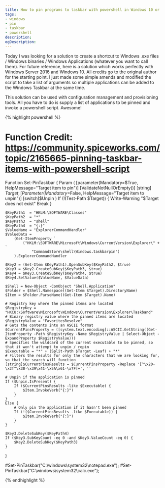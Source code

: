 ```yaml
---
title: How to pin programs to taskbar with powershell in Windows 10 or Windows Server 2012+
tags:
- windows
- pin
- taskbar
- powershell
description: 
ogDescription: 
---
```


Today I was looking for a solution to create a shortcut to Windows .exe files / Windows binaries / Windows Applications (whatever you want to call them). For future reference, here is a solution which works perfectly with Windows Server 2016 and Windows 10. All credits go to the original author for the starting point. I just made some simple amends and modified the script to take a list of arguments so multiple applications can be added to the Windows Taskbar at the same time.

This solution can be used with configuration management and provisioning tools. All you have to do is supply a list of applications to be pinned and invoke a powershell script. Awesome!

<!--more-->

{% highlight powershell %}

# Function Credit: https://community.spiceworks.com/topic/2165665-pinning-taskbar-items-with-powershell-script
Function Set-PinTaskbar {
    Param (
        [parameter(Mandatory=$True, HelpMessage="Target item to pin")]
        [ValidateNotNullOrEmpty()]
        [string] $Target
        ,
        [Parameter(Mandatory=$False, HelpMessage="Target item to unpin")]
        [switch]$Unpin
    )
    If (!(Test-Path $Target)) {
        Write-Warning "$Target does not exist"
        Break
    }

    $KeyPath1  = "HKLM:\SOFTWARE\Classes"
    $KeyPath2  = "*"
    $KeyPath3  = "shell"
    $KeyPath4  = "{:}"
    $ValueName = "ExplorerCommandHandler"
    $ValueData =
        (Get-ItemProperty `
            ("HKLM:\SOFTWARE\Microsoft\Windows\CurrentVersion\Explorer\" + `
                "CommandStore\shell\Windows.taskbarpin")
        ).ExplorerCommandHandler

    $Key2 = (Get-Item $KeyPath1).OpenSubKey($KeyPath2, $true)
    $Key3 = $Key2.CreateSubKey($KeyPath3, $true)
    $Key4 = $Key3.CreateSubKey($KeyPath4, $true)
    $Key4.SetValue($ValueName, $ValueData)

    $Shell = New-Object -ComObject "Shell.Application"
    $Folder = $Shell.Namespace((Get-Item $Target).DirectoryName)
    $Item = $Folder.ParseName((Get-Item $Target).Name)

    # Registry key where the pinned items are located
    $RegistryKey = "HKCU:\Software\Microsoft\Windows\CurrentVersion\Explorer\Taskband"
    # Binary registry value where the pinned items are located
    $RegistryValue = "FavoritesResolve"
    # Gets the contents into an ASCII format
    $CurrentPinsProperty = ([system.text.encoding]::ASCII.GetString((Get-ItemProperty -Path $RegistryKey -Name $RegistryValue | Select-Object -ExpandProperty $RegistryValue)))
    # Specifies the wildcard of the current executable to be pinned, so that it won't attempt to unpin / repin
    $Executable = "*" + (Split-Path $Target -Leaf) + "*"
    # Filters the results for only the characters that we are looking for, so that the search will function
    [string]$CurrentPinsResults = $CurrentPinsProperty -Replace '[^\x20-\x2f^\x30-\x39\x41-\x5A\x61-\x7F]+', ''

    # Unpin if the application is pinned
    If ($Unpin.IsPresent) {
        If ($CurrentPinsResults -like $Executable) {
            $Item.InvokeVerb("{:}")
        }
    }
    Else {
        # Only pin the application if it hasn't been pinned
        If (!($CurrentPinsResults -like $Executable)) {
            $Item.InvokeVerb("{:}")
        }
    }
    
    $Key3.DeleteSubKey($KeyPath4)
    If ($Key3.SubKeyCount -eq 0 -and $Key3.ValueCount -eq 0) {
        $Key2.DeleteSubKey($KeyPath3)
    }
}

#Set-PinTaskbar("C:\windows\system32\notepad.exe");
#Set-PinTaskbar("C:\windows\system32\calc.exe");

{% endhighlight %}